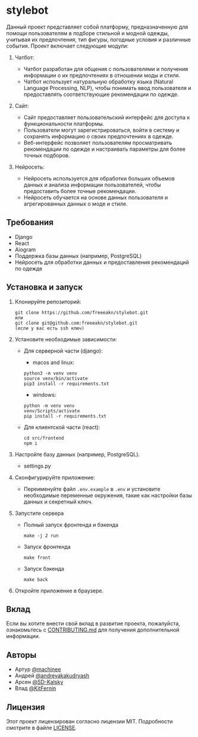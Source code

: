 # stylebot

Данный проект представляет собой платформу, предназначенную для помощи пользователям в подборе стильной и модной одежды, учитывая их предпочтения, тип фигуры, погодные условия и различные события. Проект включает следующие модули:

1. Чатбот:
   - Чатбот разработан для общения с пользователями и получения информации о их предпочтениях в отношении моды и стиля.
   - Чатбот использует натуральную обработку языка (Natural Language Processing, NLP), чтобы понимать ввод пользователя и предоставлять соответствующие рекомендации по одежде.

2. Сайт:
   - Сайт предоставляет пользовательский интерфейс для доступа к функциональности платформы.
   - Пользователи могут зарегистрироваться, войти в систему и сохранять информацию о своих предпочтениях в одежде.
   - Веб-интерфейс позволяет пользователям просматривать рекомендации по одежде и настраивать параметры для более точных подборов.

3. Нейросеть:
   - Нейросеть используется для обработки больших объемов данных и анализа информации пользователей, чтобы предоставить более точные рекомендации.
   - Нейросеть обучается на основе данных пользователя и агрегированных данных о моде и стиле.

## Требования

- Django
- React
- Aiogram
- Поддержка базы данных (например, PostgreSQL)
- Нейросеть для обработки данных и предоставления рекомендаций по одежде

## Установка и запуск

1. Клонируйте репозиторий:

   ```shell
   git clone https://github.com/freeeakn/stylebot.git
   или
   git clone git@github.com:freeeakn/stylebot.git
   (если у вас есть ssh ключ)
   ```

2. Установите необходимые зависимости:

   - Для серверной части (django):

      - macos and linux:

      ```shell
      python3 -m venv venv
      source venv/bin/activate
      pip3 install -r requirements.txt
      ```

      - windows:

      ```shell
      python -m venv venv
      venv/Scripts/activate
      pip install -r requirements.txt
      ```

   - Для клиентской части (react):

      ```shell
      cd src/frontend
      npm i
      ```

3. Настройте базу данных (например, PostgreSQL).

   - settings.py

4. Сконфигурируйте приложение:

   - Переименуйте файл `.env.example` в `.env` и установите необходимые переменные окружения, такие как настройки базы данных и секретный ключ.

5. Запустите сервера

   - Полный запуск фронтенда и бэкенда

      ```shell
      make -j 2 run
      ```

   - Запуск фронтенда

      ```shell
      make front
      ```

   - Запуск бэкенда

      ```shell
      make back
      ```

6. Откройте приложение в браузере.

## Вклад

Если вы хотите внести свой вклад в развитие проекта, пожалуйста, ознакомьтесь с [CONTRIBUTING.md](CONTRIBUTING.md) для получения дополнительной информации.

## Авторы

- Артур [@machinee](https://github.com/freeeakn)
- Андрей [@andreyakakudryash](https://github.com/andreyakakudryash)
- Арсен [@SD-Kalsky](https://github.com/SD-Kalsky)
- Влад [@KitFernin](https://github.com/KitFernin)

## Лицензия

Этот проект лицензирован согласно лицензии MIT. Подробности смотрите в файле [LICENSE](LICENSE).
